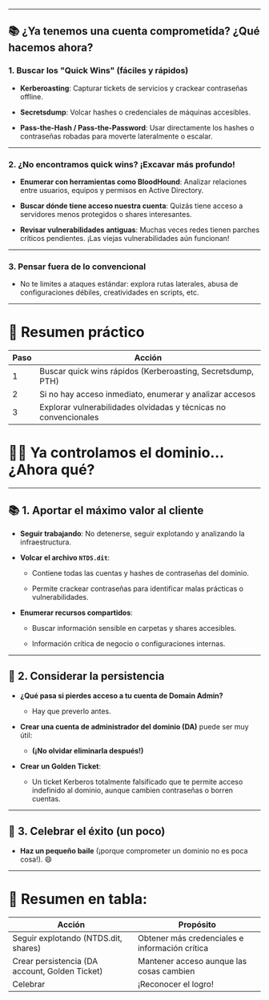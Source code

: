 

---

## 📚 ¿Ya tenemos una cuenta comprometida? ¿Qué hacemos ahora?

### 1. **Buscar los "Quick Wins" (fáciles y rápidos)**

- **Kerberoasting**: Capturar tickets de servicios y crackear contraseñas offline.
    
- **Secretsdump**: Volcar hashes o credenciales de máquinas accesibles.
    
- **Pass-the-Hash / Pass-the-Password**: Usar directamente los hashes o contraseñas robadas para moverte lateralmente o escalar.
    

---

### 2. **¿No encontramos quick wins? ¡Excavar más profundo!**

- **Enumerar con herramientas como BloodHound**: Analizar relaciones entre usuarios, equipos y permisos en Active Directory.
    
- **Buscar dónde tiene acceso nuestra cuenta**: Quizás tiene acceso a servidores menos protegidos o shares interesantes.
    
- **Revisar vulnerabilidades antiguas**: Muchas veces redes tienen parches críticos pendientes. ¡Las viejas vulnerabilidades aún funcionan!
    

---

### 3. **Pensar fuera de lo convencional**

- No te limites a ataques estándar: explora rutas laterales, abusa de configuraciones débiles, creatividades en scripts, etc.
    

---

# 📌 Resumen práctico

|Paso|Acción|
|---|---|
|1|Buscar quick wins rápidos (Kerberoasting, Secretsdump, PTH)|
|2|Si no hay acceso inmediato, enumerar y analizar accesos|
|3|Explorar vulnerabilidades olvidadas y técnicas no convencionales|


# 🏴‍☠️ Ya controlamos el dominio… ¿Ahora qué?

---

## 📚 1. **Aportar el máximo valor al cliente**

- **Seguir trabajando**: No detenerse, seguir explotando y analizando la infraestructura.
    
- **Volcar el archivo `NTDS.dit`**:
    
    - Contiene todas las cuentas y hashes de contraseñas del dominio.
        
    - Permite crackear contraseñas para identificar malas prácticas o vulnerabilidades.
        
- **Enumerar recursos compartidos**:
    
    - Buscar información sensible en carpetas y shares accesibles.
        
    - Información crítica de negocio o configuraciones internas.
        

---

## 🔐 2. **Considerar la persistencia**

- **¿Qué pasa si pierdes acceso a tu cuenta de Domain Admin?**
    
    - Hay que preverlo antes.
        
- **Crear una cuenta de administrador del dominio (DA)** puede ser muy útil:
    
    - **(¡No olvidar eliminarla después!)**
        
- **Crear un Golden Ticket**:
    
    - Un ticket Kerberos totalmente falsificado que te permite acceso indefinido al dominio, aunque cambien contraseñas o borren cuentas.
        

---

## 🕺 3. **Celebrar el éxito (un poco)**

- **Haz un pequeño baile** (¡porque comprometer un dominio no es poca cosa!). 😄
    

---

# 📌 Resumen en tabla:

|Acción|Propósito|
|---|---|
|Seguir explotando (NTDS.dit, shares)|Obtener más credenciales e información crítica|
|Crear persistencia (DA account, Golden Ticket)|Mantener acceso aunque las cosas cambien|
|Celebrar|¡Reconocer el logro!|